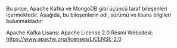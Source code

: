 Bu proje, Apache Kafka ve MongoDB gibi üçüncü taraf bileşenleri içermektedir. Aşağıda, bu bileşenlerin adı, sürümü ve lisans bilgileri bulunmaktadır:

Apache Kafka
Lisans: Apache License 2.0
Resmi Websitesi: https://www.apache.org/licenses/LICENSE-2.0